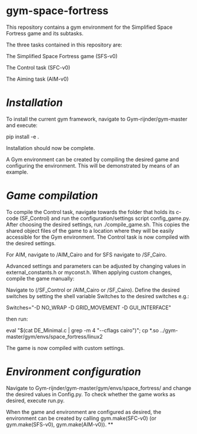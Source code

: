 # gym-space-fortress



This repository contains a gym environment for the Simplified Space Fortress game and its subtasks.

The three tasks contained in this repository are:

The Simplified Space Fortress game (SFS-v0)

The Control task (SFC-v0)

The Aiming task (AIM-v0)

# *Installation*

To install the current gym framework, navigate to Gym-rijnder/gym-master and execute:

pip install -e .

Installation should now be complete.


A Gym environment can be created by compiling the desired game and configuring the environment. This will be demonstrated by means of an example.

# *Game compilation*

To compile the Control task, navigate towards the folder that holds its c-code (SF_Control) and run the configuration/settings script config_game.py. After choosing the desired settings, run ./compile_game.sh. This copies the shared object files of the game to a location where they will be easily accessible for the Gym environment. The Control task is now compiled with the desired settings.

For AIM, navigate to /AIM_Cairo and for SFS navigate to /SF_Cairo.

Advanced settings and parameters can be adjusted by changing values in external_constants.h or myconst.h. When applying custom changes, compile the game manually:

Navigate to (/SF_Control or /AIM_Cairo or /SF_Cairo). Define the desired switches by setting the shell variable Switches to the desired switches e.g.:

Switches="-D NO_WRAP -D GRID_MOVEMENT -D GUI_INTERFACE"

then run:

eval "$(cat DE_Minimal.c | grep -m 4 "\-\-cflags cairo")"; cp *.so ../gym-master/gym/envs/space_fortress/linux2

The game is now compiled with custom settings.

# *Environment configuration*

Navigate to Gym-rijnder/gym-master/gym/envs/space_fortress/ and change the desired values in Config.py. To check whether the game works as desired, execute run.py.

When the game and environment are configured as desired, the environment can be created by calling gym.make(SFC-v0) (or gym.make(SFS-v0), gym.make(AIM-v0)).
**
